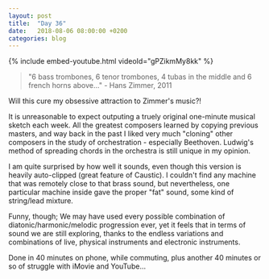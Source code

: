 ```yaml
---
layout: post
title:  "Day 36"
date:   2018-08-06 08:00:00 +0200
categories: blog
---
```


{% include embed-youtube.html videoId="gPZikmMy8kk" %}

> "6 bass trombones, 6 tenor trombones, 4 tubas in the middle and 6 french horns above..." - Hans Zimmer, 2011

Will this cure my obsessive attraction to Zimmer's music?!

It is unreasonable to expect outputing a truely original one-minute musical sketch each week. All the greatest composers learned by copying previous masters, and way back in the past I liked very much "cloning" other composers in the study of orchestration - especially Beethoven. Ludwig's method of spreading chords in the orchestra is still unique in my opinion.

I am quite surprised by how well it sounds, even though this version is heavily auto-clipped (great feature of Caustic). I couldn't find any machine that was remotely close to that brass sound, but nevertheless, one particular machine inside gave the proper "fat" sound, some kind of string/lead mixture.

Funny, though; We may have used every possible combination of diatonic/harmonic/melodic progression ever, yet it feels that in terms of sound we are still exploring, thanks to the endless variations and combinations of live, physical instruments and electronic instruments.

Done in 40 minutes on phone, while commuting, plus another 40 minutes or so of struggle with iMovie and YouTube...